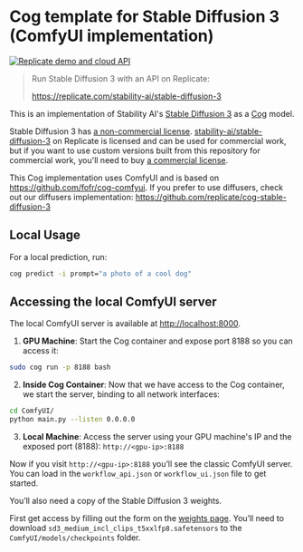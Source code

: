 # Cog template for Stable Diffusion 3 (ComfyUI implementation)

[![Replicate demo and cloud API](https://replicate.com/stability-ai/stable-diffusion-3/badge)](https://replicate.com/stability-ai/stable-diffusion-3)

> Run Stable Diffusion 3 with an API on Replicate:
>
> https://replicate.com/stability-ai/stable-diffusion-3

This is an implementation of Stability AI's [Stable Diffusion 3](https://stability.ai/news/stable-diffusion-3-medium) as a [Cog](https://github.com/replicate/cog) model.

Stable Diffusion 3 has [a non-commercial license](https://huggingface.co/stabilityai/stable-diffusion-3-medium/blob/main/LICENSE). [stability-ai/stable-diffusion-3](https://replicate.com/stability-ai/stable-diffusion-3) on Replicate is licensed and can be used for commercial work, but if you want to use custom versions built from this repository for commercial work, you'll need to buy [a commercial license](https://stability.ai/license).

This Cog implementation uses ComfyUI and is based on https://github.com/fofr/cog-comfyui. If you prefer to use diffusers, check out our diffusers implementation: https://github.com/replicate/cog-stable-diffusion-3

## Local Usage

For a local prediction, run:

```bash
cog predict -i prompt="a photo of a cool dog"
```


## Accessing the local ComfyUI server

The local ComfyUI server is available at [http://localhost:8000](http://localhost:8000).

1. **GPU Machine**: Start the Cog container and expose port 8188 so you can access it:
```sh
sudo cog run -p 8188 bash
```

2. **Inside Cog Container**: Now that we have access to the Cog container, we start the server, binding to all network interfaces:
```sh
cd ComfyUI/
python main.py --listen 0.0.0.0
```

3. **Local Machine**: Access the server using your GPU machine's IP and the exposed port (8188):
`http://<gpu-ip>:8188`

Now if you visit `http://<gpu-ip>:8188` you’ll see the classic ComfyUI server. You can load in the `workflow_api.json` or `workflow_ui.json` file to get started.


You’ll also need a copy of the Stable Diffusion 3 weights.

First get access by filling out the form on the [weights page](https://huggingface.co/stabilityai/stable-diffusion-3-medium-diffusers/tree/main). You’ll need to download `sd3_medium_incl_clips_t5xxlfp8.safetensors` to the `ComfyUI/models/checkpoints` folder.
